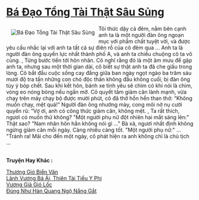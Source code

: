 <a href="https://truyenwiki.net/ba-dao-tong-tai-that-sau-sung.36691/" title="Bá Đạo Tổng Tài Thật Sâu Sủng"><h1>Bá Đạo Tổng Tài Thật Sâu Sủng</h1></a><div style="display:table"><img align="right" style="float: left; padding: 10px;" src="https://truyenwiki.net/a/img/str/src/36691.jpg" alt="Bá Đạo Tổng Tài Thật Sâu Sủng">Tôi thức dậy cả đêm, nằm bên cạnh anh ta là một người đàn ông ngoạn mục với phẩm chất tuyệt vời, và được yêu cầu nhắc lại với anh ta tất cả sự điên rồ của cô đêm qua ... Anh ta là người đàn ông quyền lực nhất thành phố A, và anh ta chiều chuộng cô ta vô cùng. , Từng bước tiến tới hôn nhân. Cô nghĩ rằng đó là một âm mưu để gặp anh ta, nhưng sau một thời gian dài, cô biết sự thật anh ta đã che giấu trong lòng. Cô bắt đầu cuộc sống cay đắng giữa ban ngày ngọt ngào ba trăm sáu mươi độ tra tấn những con chó độc thân không đầu không cuối, bị đàn ông tùy ý bóp chết. Sau khi kết hôn, bánh xe tình yêu sẽ chìm có khi nói là chìm, vòng eo nóng bỏng nếu ngấn mỡ. Cô quyết tâm giảm cân lành mạnh, vừa chạy trên máy chạy bộ được mười phút, cô đã thở hổn hển than thở: “Không muốn chạy, mệt quá!” Người đàn ông nhướng mày, cong môi nở nụ cười quyến rũ: “Vợ ơi, anh có công thức giảm cân, không mệt. , Ta rất thích, ngươi có muốn thử không? "Một người phụ nữ đột nhiên hai mắt sáng lên:" Thật sao? "Nam nhân hôn hắn không nói gì ..." Bà xã, ngươi nhất định không ngừng giảm cân mỗi ngày. Càng nhiều càng tốt. "Một người phụ nữ:" ... "Tránh ra! Mãi cho đến một ngày, cô phát hiện ra anh không chỉ là chủ tịch ...</div><p><br><b>Truyện Hay Khác :</b></p><a href="https://truyenwiki.net/thuong-gio-bien-van.35822/" alt="Thương Gió Biển Vân">Thương Gió Biển Vân</a><br/><a href="https://github.com/nownovels/topcv/tree/master/truyenhay/38319" alt="Lãnh Vương Bá Ái, Thiên Tài Tiểu Y Phi">Lãnh Vương Bá Ái, Thiên Tài Tiểu Y Phi</a><br/><a href="https://github.com/nownovels/topcv/tree/master/truyenhay/35191" alt="Vương Giả Gió Lốc">Vương Giả Gió Lốc</a><br/><a href="https://sangtacviet.wordpress.com/2020/10/22/dung-nhu-han-quang-ngo-nang-gat/" alt="Đúng Như Hàn Quang Ngộ Nắng Gắt">Đúng Như Hàn Quang Ngộ Nắng Gắt</a><br/>